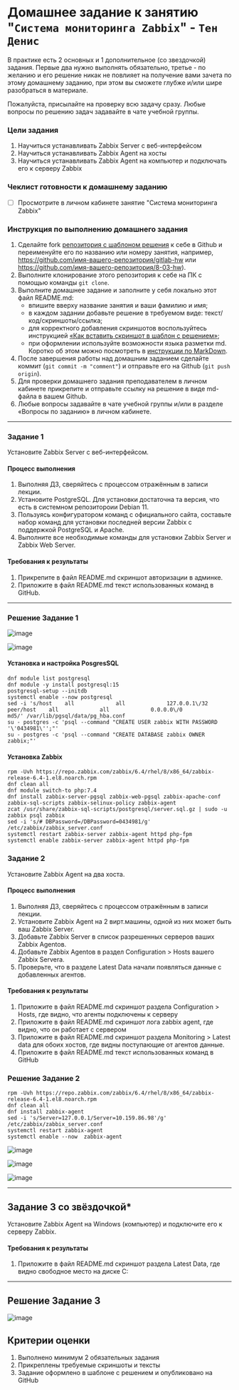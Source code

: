 # Домашнее задание к занятию "`Система мониторинга Zabbix`" - `Тен Денис`

В практике есть 2 основных и 1 дополнительное (со звездочкой) задания. Первые два нужно выполнять обязательно, третье - по желанию и его решение никак не повлияет на получение вами зачета по этому домашнему заданию, при этом вы сможете глубже и/или шире разобраться в материале. 

Пожалуйста, присылайте на проверку всю задачу сразу. Любые вопросы по решению задач задавайте в чате учебной группы.

### Цели задания
1. Научиться устанавливать Zabbix Server c веб-интерфейсом
2. Научиться устанавливать Zabbix Agent на хосты
3. Научиться устанавливать Zabbix Agent на компьютер и подключать его к серверу Zabbix 

### Чеклист готовности к домашнему заданию
- [ ] Просмотрите в личном кабинете занятие "Система мониторинга Zabbix" 

### Инструкция по выполнению домашнего задания

1. Сделайте fork [репозитория c шаблоном решения](https://github.com/netology-code/sys-pattern-homework) к себе в Github и переименуйте его по названию или номеру занятия, например, https://github.com/имя-вашего-репозитория/gitlab-hw или https://github.com/имя-вашего-репозитория/8-03-hw).
2. Выполните клонирование этого репозитория к себе на ПК с помощью команды `git clone`.
3. Выполните домашнее задание и заполните у себя локально этот файл README.md:
   - впишите вверху название занятия и ваши фамилию и имя;
   - в каждом задании добавьте решение в требуемом виде: текст/код/скриншоты/ссылка;
   - для корректного добавления скриншотов воспользуйтесь инструкцией [«Как вставить скриншот в шаблон с решением»](https://github.com/netology-code/sys-pattern-homework/blob/main/screen-instruction.md);
   - при оформлении используйте возможности языка разметки md. Коротко об этом можно посмотреть в [инструкции по MarkDown](https://github.com/netology-code/sys-pattern-homework/blob/main/md-instruction.md).
4. После завершения работы над домашним заданием сделайте коммит (`git commit -m "comment"`) и отправьте его на Github (`git push origin`).
5. Для проверки домашнего задания преподавателем в личном кабинете прикрепите и отправьте ссылку на решение в виде md-файла в вашем Github.
6. Любые вопросы задавайте в чате учебной группы и/или в разделе «Вопросы по заданию» в личном кабинете.

---

### Задание 1 

Установите Zabbix Server с веб-интерфейсом.

#### Процесс выполнения
1. Выполняя ДЗ, сверяйтесь с процессом отражённым в записи лекции.
2. Установите PostgreSQL. Для установки достаточна та версия, что есть в системном репозитороии Debian 11.
3. Пользуясь конфигуратором команд с официального сайта, составьте набор команд для установки последней версии Zabbix с поддержкой PostgreSQL и Apache.
4. Выполните все необходимые команды для установки Zabbix Server и Zabbix Web Server.

#### Требования к результаты 
1. Прикрепите в файл README.md скриншот авторизации в админке.
2. Приложите в файл README.md текст использованных команд в GitHub.

---
### Решение Задание 1 

![image](https://github.com/killakazzak/hw-02-zabbix-01/assets/32342205/9951a86f-6ff3-434b-afed-1f84d328cdaf)

![image](https://github.com/killakazzak/hw-02-zabbix-01/assets/32342205/59ae1f87-e6fb-4f30-9e1e-c6f0db1d069e)

#### Установка и настройка PosgresSQL

```
dnf module list postgresql
dnf module -y install postgresql:15
postgresql-setup --initdb
systemctl enable --now postgresql
sed -i 's/host    all             all             127.0.0.1\/32            peer/host    all             all             0.0.0.0\/0                md5/' /var/lib/pgsql/data/pg_hba.conf
su - postgres -c 'psql --command "CREATE USER zabbix WITH PASSWORD '\'0434981\'';"'
su - postgres -c 'psql --command "CREATE DATABASE zabbix OWNER zabbix;"'
```
#### Установка Zabbix
```
rpm -Uvh https://repo.zabbix.com/zabbix/6.4/rhel/8/x86_64/zabbix-release-6.4-1.el8.noarch.rpm
dnf clean all
dnf module switch-to php:7.4
dnf install zabbix-server-pgsql zabbix-web-pgsql zabbix-apache-conf zabbix-sql-scripts zabbix-selinux-policy zabbix-agent
zcat /usr/share/zabbix-sql-scripts/postgresql/server.sql.gz | sudo -u zabbix psql zabbix
sed -i 's/# DBPassword=/DBPassword=0434981/g' /etc/zabbix/zabbix_server.conf
systemctl restart zabbix-server zabbix-agent httpd php-fpm
systemctl enable zabbix-server zabbix-agent httpd php-fpm
```

### Задание 2 

Установите Zabbix Agent на два хоста.

#### Процесс выполнения
1. Выполняя ДЗ, сверяйтесь с процессом отражённым в записи лекции.
2. Установите Zabbix Agent на 2 вирт.машины, одной из них может быть ваш Zabbix Server.
3. Добавьте Zabbix Server в список разрешенных серверов ваших Zabbix Agentов.
4. Добавьте Zabbix Agentов в раздел Configuration > Hosts вашего Zabbix Servera.
5. Проверьте, что в разделе Latest Data начали появляться данные с добавленных агентов.

#### Требования к результаты 
1. Приложите в файл README.md скриншот раздела Configuration > Hosts, где видно, что агенты подключены к серверу
2. Приложите в файл README.md скриншот лога zabbix agent, где видно, что он работает с сервером
3. Приложите в файл README.md скриншот раздела Monitoring > Latest data для обоих хостов, где видны поступающие от агентов данные.
4. Приложите в файл README.md текст использованных команд в GitHub

### Решение Задание 2

```
rpm -Uvh https://repo.zabbix.com/zabbix/6.4/rhel/8/x86_64/zabbix-release-6.4-1.el8.noarch.rpm
dnf clean all
dnf install zabbix-agent
sed -i 's/Server=127.0.0.1/Server=10.159.86.98'/g' /etc/zabbix/zabbix_server.conf
systemctl restart zabbix-agent
systemctl enable --now  zabbix-agent
```
![image](https://github.com/killakazzak/hw-02-zabbix-01/assets/32342205/b8c194dd-ba2a-4643-8b0b-755aec5d5e0f)

![image](https://github.com/killakazzak/hw-02-zabbix-01/assets/32342205/86d84261-41c0-44d1-a5f6-88705bcb2dc9)

![image](https://github.com/killakazzak/hw-02-zabbix-01/assets/32342205/d4f36ac0-e3ea-42c7-b72b-053c646b3e06)




---
## Задание 3 со звёздочкой*
Установите Zabbix Agent на Windows (компьютер) и подключите его к серверу Zabbix.

#### Требования к результаты 
1. Приложите в файл README.md скриншот раздела Latest Data, где видно свободное место на диске C:
--- 
## Решение Задание 3

![image](https://github.com/killakazzak/hw-02-zabbix-01/assets/32342205/d63d3380-95b0-4055-bbab-aa52614594b7)



## Критерии оценки

1. Выполнено минимум 2 обязательных задания
2. Прикреплены требуемые скриншоты и тексты 
3. Задание оформлено в шаблоне с решением и опубликовано на GitHub



